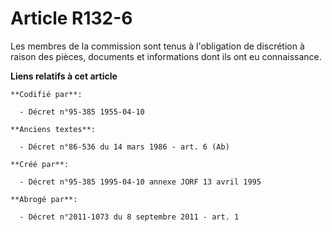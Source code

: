 # Article R132-6

Les membres de la commission sont tenus à l'obligation de discrétion à raison des pièces, documents et informations dont ils
ont eu connaissance.

**Liens relatifs à cet article**

	**Codifié par**:

	  - Décret n°95-385 1955-04-10

	**Anciens textes**:

	  - Décret n°86-536 du 14 mars 1986 - art. 6 (Ab)

	**Créé par**:

	  - Décret n°95-385 1995-04-10 annexe JORF 13 avril 1995

	**Abrogé par**:

	  - Décret n°2011-1073 du 8 septembre 2011 - art. 1
